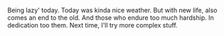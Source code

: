 Being lazy' today. Today was kinda nice weather.
But with new life, also comes an end to the old. 
And those who endure too much hardship. In dedication too them.
Next time, I'll try more complex stuff. 